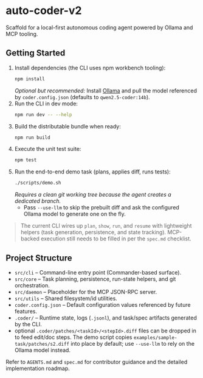 # auto-coder-v2

Scaffold for a local-first autonomous coding agent powered by Ollama and MCP tooling.

## Getting Started

1. Install dependencies (the CLI uses npm workbench tooling):
   ```sh
   npm install
   ```
   *Optional but recommended:* Install [Ollama](https://ollama.com) and pull the model referenced by `coder.config.json` (defaults to `qwen2.5-coder:14b`).
2. Run the CLI in dev mode:
   ```sh
   npm run dev -- --help
   ```
3. Build the distributable bundle when ready:
   ```sh
   npm run build
   ```
4. Execute the unit test suite:
   ```sh
   npm test
   ```
5. Run the end-to-end demo task (plans, applies diff, runs tests):
   ```sh
   ./scripts/demo.sh
   ```
   *Requires a clean git working tree because the agent creates a dedicated branch.*
   - Pass `--use-llm` to skip the prebuilt diff and ask the configured Ollama model to generate one on the fly.

> The current CLI wires up `plan`, `show`, `run`, and `resume` with lightweight helpers (task generation, persistence, and state tracking). MCP-backed execution still needs to be filled in per the `spec.md` checklist.

## Project Structure

- `src/cli` – Command-line entry point (Commander-based surface).
- `src/core` – Task planning, persistence, run-state helpers, and git orchestration.
- `src/daemon` – Placeholder for the MCP JSON-RPC server.
- `src/utils` – Shared filesystem/id utilities.
- `coder.config.json` – Default configuration values referenced by future features.
- `.coder/` – Runtime state, logs (`.jsonl`), and task/spec artifacts generated by the CLI.
- optional `.coder/patches/<taskId>/<stepId>.diff` files can be dropped in to feed edit/doc steps. The demo script copies `examples/sample-task/patches/s2.diff` into place by default; use `--use-llm` to rely on the Ollama model instead.

Refer to `AGENTS.md` and `spec.md` for contributor guidance and the detailed implementation roadmap.
